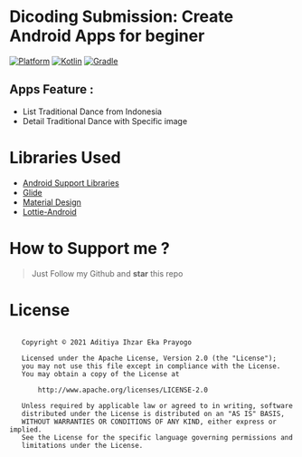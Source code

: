
# Dicoding Submission: Create Android Apps for beginer
 [![Platform](https://img.shields.io/badge/platform-Android-green.svg)](http://developer.android.com/index.html) [![Kotlin](https://img.shields.io/badge/kotlin-1.4.21-orange.svg)](http://kotlinlang.org) [![Gradle](https://img.shields.io/badge/gradle-4.1.1-%2366DCB8.svg)](https://developer.android.com/studio/releases/gradle-plugin)

 ## Apps Feature :
 - List Traditional Dance from Indonesia
 - Detail Traditional Dance with Specific image

 # Libraries Used
 * [Android Support Libraries](https://developer.android.com/topic/libraries/support-library/index.html)
 * [Glide](https://github.com/bumptech/glide)
 * [Material Design](https://material.io/develop/android/docs/getting-started)
 * [Lottie-Android](https://github.com/airbnb/lottie-android)

 # How to Support me ?
 > Just Follow my Github and **star** this repo

 # License
 ```

    Copyright © 2021 Aditiya Ihzar Eka Prayogo

    Licensed under the Apache License, Version 2.0 (the "License");
    you may not use this file except in compliance with the License.
    You may obtain a copy of the License at

        http://www.apache.org/licenses/LICENSE-2.0

    Unless required by applicable law or agreed to in writing, software
    distributed under the License is distributed on an "AS IS" BASIS,
    WITHOUT WARRANTIES OR CONDITIONS OF ANY KIND, either express or implied.
    See the License for the specific language governing permissions and
    limitations under the License.

 ```